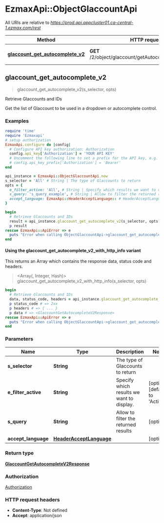 # EzmaxApi::ObjectGlaccountApi

All URIs are relative to *https://prod.api.appcluster01.ca-central-1.ezmax.com/rest*

| Method | HTTP request | Description |
| ------ | ------------ | ----------- |
| [**glaccount_get_autocomplete_v2**](ObjectGlaccountApi.md#glaccount_get_autocomplete_v2) | **GET** /2/object/glaccount/getAutocomplete/{sSelector} | Retrieve Glaccounts and IDs |


## glaccount_get_autocomplete_v2

> <GlaccountGetAutocompleteV2Response> glaccount_get_autocomplete_v2(s_selector, opts)

Retrieve Glaccounts and IDs

Get the list of Glaccount to be used in a dropdown or autocomplete control.

### Examples

```ruby
require 'time'
require 'Ezmaxapi'
# setup authorization
EzmaxApi.configure do |config|
  # Configure API key authorization: Authorization
  config.api_key['Authorization'] = 'YOUR API KEY'
  # Uncomment the following line to set a prefix for the API key, e.g. 'Bearer' (defaults to nil)
  # config.api_key_prefix['Authorization'] = 'Bearer'
end

api_instance = EzmaxApi::ObjectGlaccountApi.new
s_selector = 'All' # String | The type of Glaccounts to return
opts = {
  e_filter_active: 'All', # String | Specify which results we want to display.
  s_query: 's_query_example', # String | Allow to filter the returned results
  accept_language: EzmaxApi::HeaderAcceptLanguage:: # HeaderAcceptLanguage | 
}

begin
  # Retrieve Glaccounts and IDs
  result = api_instance.glaccount_get_autocomplete_v2(s_selector, opts)
  p result
rescue EzmaxApi::ApiError => e
  puts "Error when calling ObjectGlaccountApi->glaccount_get_autocomplete_v2: #{e}"
end
```

#### Using the glaccount_get_autocomplete_v2_with_http_info variant

This returns an Array which contains the response data, status code and headers.

> <Array(<GlaccountGetAutocompleteV2Response>, Integer, Hash)> glaccount_get_autocomplete_v2_with_http_info(s_selector, opts)

```ruby
begin
  # Retrieve Glaccounts and IDs
  data, status_code, headers = api_instance.glaccount_get_autocomplete_v2_with_http_info(s_selector, opts)
  p status_code # => 2xx
  p headers # => { ... }
  p data # => <GlaccountGetAutocompleteV2Response>
rescue EzmaxApi::ApiError => e
  puts "Error when calling ObjectGlaccountApi->glaccount_get_autocomplete_v2_with_http_info: #{e}"
end
```

### Parameters

| Name | Type | Description | Notes |
| ---- | ---- | ----------- | ----- |
| **s_selector** | **String** | The type of Glaccounts to return |  |
| **e_filter_active** | **String** | Specify which results we want to display. | [optional][default to &#39;Active&#39;] |
| **s_query** | **String** | Allow to filter the returned results | [optional] |
| **accept_language** | [**HeaderAcceptLanguage**](.md) |  | [optional] |

### Return type

[**GlaccountGetAutocompleteV2Response**](GlaccountGetAutocompleteV2Response.md)

### Authorization

[Authorization](../README.md#Authorization)

### HTTP request headers

- **Content-Type**: Not defined
- **Accept**: application/json

